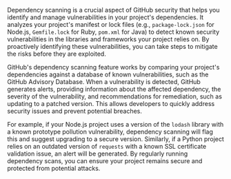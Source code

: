 Dependency scanning is a crucial aspect of GitHub security that helps you identify and manage vulnerabilities in your project's dependencies. It analyzes your project's manifest or lock files (e.g., `package-lock.json` for Node.js, `Gemfile.lock` for Ruby, `pom.xml` for Java) to detect known security vulnerabilities in the libraries and frameworks your project relies on. By proactively identifying these vulnerabilities, you can take steps to mitigate the risks before they are exploited.

GitHub's dependency scanning feature works by comparing your project's dependencies against a database of known vulnerabilities, such as the GitHub Advisory Database. When a vulnerability is detected, GitHub generates alerts, providing information about the affected dependency, the severity of the vulnerability, and recommendations for remediation, such as updating to a patched version. This allows developers to quickly address security issues and prevent potential breaches.

For example, if your Node.js project uses a version of the `lodash` library with a known prototype pollution vulnerability, dependency scanning will flag this and suggest upgrading to a secure version. Similarly, if a Python project relies on an outdated version of `requests` with a known SSL certificate validation issue, an alert will be generated. By regularly running dependency scans, you can ensure your project remains secure and protected from potential attacks.